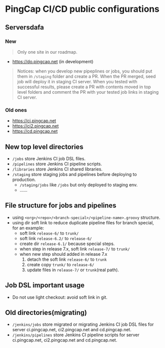 # PingCap CI/CD public configurations


## Serversdafa

### New

> Only one site in our roadmap.

- https://do.pingcap.net (in development)

> Notices: when you develop new pipeplines or jobs, 
> you should put them in `/staging` folder and create a PR. When the PR merged, seed job will deploy it in staging CI server.
> When you tested with successful results, please create a PR with contents moved in top level folders and comment the PR with
> your tested job links in staging CI server.

### Old ones

- https://ci.pingcap.net
- https://ci2.pingcap.net
- https://cd.pingcap.net

## New top level directories

- `/jobs` store Jenkins CI job DSL files.
- `/pipelines` store Jenkins CI pipeline scripts.
- `/libraries` store Jenkins CI shared libraries.
- `/staging` store staging jobs and pipelines before deploying to production.
  - `/staging/jobs` like `/jobs` but only deployed to staging env.
  - ......

## File structure for jobs and pipelines

- using `<org>/<repo>/<branch-special>/<pipeline-name>.groovy` structure.
- using dir soft link to reduce duplicate pipeline files for branch special, for an example: 
  - soft link `release-6/` to `trunk/`
  - soft link `release-6.2/` to `release-6/`
  - create dir `release-6.1/` because special steps.
  - when step in release 7.x, soft link `release-7/` to `trunk/`
  - when new step should added in release 7.x
    1. detach the soft link `release-6/` to `trunk`
    2. create copy `trunk/` to `release-6/`
    3. update files in `release-7/` or `trunk`(real path).

## Job DSL important usage

- Do not use light checkout: avoid soft link in git.

## Old directories(migrating)

- `/jenkins/jobs` store migrated or migrating Jenkins CI job DSL files for server ci.pingcap.net, ci2.pingcap.net and cd.pingcap.net.
- `/jenkins/pipelines` store Jenkins CI pipeline scripts for server ci.pingcap.net, ci2.pingcap.net and cd.pingcap.net.
